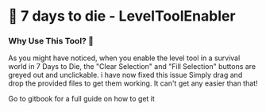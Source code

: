 
# 👋 7 days to die - LevelToolEnabler

### Why Use This Tool? 🤔
As you might have noticed, when you enable the level tool in a survival world in 7 Days to Die, the "Clear Selection" and "Fill Selection" buttons are greyed out and unclickable. i have now fixed this issue Simply drag and drop the provided files to get them working. It can't get any easier than that!

Go to gitbook for a full guide on how to get it 



